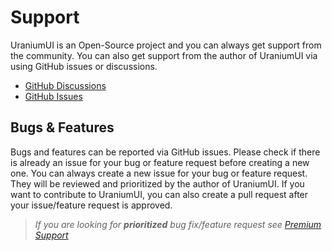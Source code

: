 # Support
UraniumUI is an Open-Source project and you can always get support from the community. You can also get support from the author of UraniumUI via using GitHub issues or discussions.

- [GitHub Discussions](https://github.com/enisn/UraniumUI/discussions)
- [GitHub Issues](https://github.com/enisn/UraniumUI/issues)

## Bugs & Features
Bugs and features can be reported via GitHub issues. Please check if there is already an issue for your bug or feature request before creating a new one. You can always create a new issue for your bug or feature request. They will be reviewed and prioritized by the author of UraniumUI. If you want to contribute to UraniumUI, you can also create a pull request after your issue/feature request is approved.

> _If you are looking for **prioritized** bug fix/feature request see [Premium Support](PremiumSupport.md)_